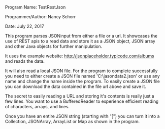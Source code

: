 Program Name: TestRestJson

Programmer/Author:  Nancy Schorr



Date: July 22, 2017 

This program parses JSONinput from either a file or a url. It showcases the use of REST apis to a read data and store it as a JSON object, JSON array and other Java objects for further manipulation.

It uses the example website: http://jsonplaceholder.typicode.com/albums and reads the data.

It will also read a local JSON file.  For the program to complete successfully you need to either create a JSON file named 'C:\jasondata2.json' or use any name and change the name inside the program. To easily create a JSON file you can download the data contained in the file url above and save it.

The secret to easily reading a URL and storing it's contents is really just a few lines.  You want to use a BufferedReader to experience efficient reading of characters, arrays, and lines.

Once you have an entire JSON string (starting with "[") you can turn it into a Collection, JSONArray, ArrayList or Map as shown in the program.